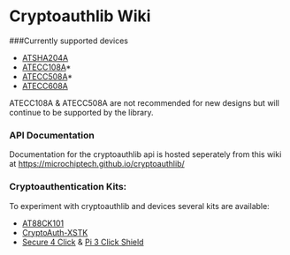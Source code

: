 # Cryptoauthlib Wiki

###Currently supported devices

- [ATSHA204A](http://www.microchip.com/ATSHA204A)
- [ATECC108A](http://www.microchip.com/ATECC108A)*
- [ATECC508A](http://www.microchip.com/ATECC508A)*
- [ATECC608A](http://www.microchip.com/ATECC608A)

ATECC108A & ATECC508A are not recommended for new designs but will continue to be
supported by the library. 

### API Documentation 
Documentation for the cryptoauthlib api is hosted seperately from this wiki at
https://microchiptech.github.io/cryptoauthlib/

### Cryptoauthentication Kits:

To experiment with cryptoauthlib and devices several kits are available:

- [AT88CK101](http://www.microchip.com/DevelopmentTools/ProductDetails/AT88CK101SK-MAH-XPRO)
- [CryptoAuth-XSTK](https://www.microchip.com/developmenttools/ProductDetails/DM320109)
- [Secure 4 Click](https://www.mikroe.com/secure-4-click) & [Pi 3 Click Shield](https://www.mikroe.com/pi-3-click-shield)
